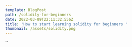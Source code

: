```yaml
---
template: BlogPost
path: /solidity-for-beginners
date: 2022-03-09T22:11:32.556Z
title: 'How to start learning solidity for beginners '
thumbnail: /assets/solidity.png
---
```

``
